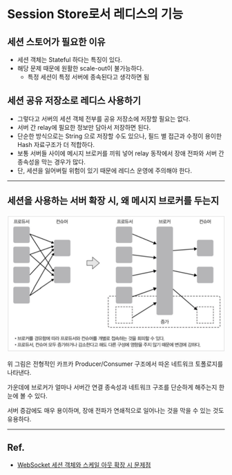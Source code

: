 # Session Store로서 레디스의 기능
## 세션 스토어가 필요한 이유
- 세션 객체는 Stateful 하다는 특징이 있다.
- 해당 문제 때문에 원활한 scale-out이 불가능하다.
    - 특정 세션이 특정 서버에 종속된다고 생각하면 됨


## 세션 공유 저장소로 레디스 사용하기
- 그렇다고 서버의 세션 객체 전부를 공유 저장소에 저장할 필요는 없다.
- 서버 간 relay에 필요한 정보만 담아서 저장하면 된다.
- 단순한 방식으로는 String 으로 저장할 수도 있으나, 필드 별 접근과 수정이 용이한 Hash 자료구조가 더 적합하다.
- 보통 서버들 사이에 메시지 브로커를 끼워 넣어 relay 동작에서 장애 전파와 서버 간 종속성을 막는 경우가 많다.
- 단, 세션을 잃어버릴 위험이 있기 때문에 레디스 운영에 주의해야 한다.

---
## 세션을 사용하는 서버 확장 시, 왜 메시지 브로커를 두는지
![network-topology](/chapter-05/img/network-topology.png)


위 그림은 전형적인 카프카 Producer/Consumer 구조에서 따온 네트워크 토폴로지를 나타낸다.

가운데에 브로커가 얼마나 서버간 연결 종속성과 네트워크 구조를 단순하게 해주는지 한 눈에 볼 수 있다.

서버 증감에도 매우 용이하며, 장애 전파가 연쇄적으로 일어나는 것을 막을 수 있는 것도 유용하다.


---
## Ref.
- [WebSocket 세션 객체와 스케일 아웃 확장 시 문제점](https://pearlb1ue.tistory.com/90)